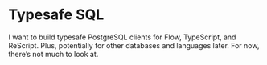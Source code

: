 # Typesafe SQL

I want to build typesafe PostgreSQL clients for Flow, TypeScript, and ReScript.
Plus, potentially for other databases and languages later.
For now, there’s not much to look at.
